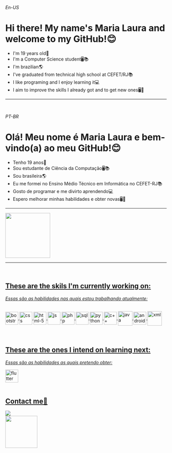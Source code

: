 <!DOCTYPE html>
<html>
<p><i>En-US</i></p>
<h1>Hi there! My name's Maria Laura and welcome to my GitHub!😊</h1>
<ul>
    <li>I'm 19 years old👩</li>
    <li>I'm a Computer Science student🖥📚</li>
    <li>I'm brazilian🌎</li>
    <li>I've graduated from technical high school at CEFET/RJ📚</li>
    <li>I like programing and I enjoy learning it💻</li>
    <li>I aim to improve the skills I already got and to get new ones🖥📝</li>
</ul>
<hr>
<br>
<p><i>PT-BR</i></p>
<h1>Olá! Meu nome é Maria Laura e bem-vindo(a) ao meu GitHub!😊</h1>
<ul>
    <li>Tenho 19 anos👩</li>
    <li>Sou estudante de Ciência da Computação🖥📚</li>
    <li>Sou brasileira🌎</li>
    <li>Eu me formei no Ensino Médio Técnico em Informática no CEFET-RJ📚</li>
    <li>Gosto de programar e me divirto aprendendo💻</li>
    <li>Espero melhorar minhas habilidades e obter novas🖥📝</li>
</ul>
<hr>
<div>
    <a href="https://github.com/mlaurabs">
    <img height="140em" src="https://github-readme-stats-sigma-five.vercel.app/api?username=mlaurabs&show_icons=true&theme=outrun&include_all_commits=true&count_private=true"/>
   
</div>

<hr>
<br>
<h2>These are the skils I'm currently working on:</h2>
<p><i>Essas são as habilidades nas quais estou trabalhando atualmente:</i></p>
<div style="display: inline_block"><br>
  <img align="center" alt="bootstrap" height="40" width="40" src="https://github.com/mlaurabs/mlaurabs/blob/master/vectors/bootstrap-original.svg">
  <img align="center" alt="css" height="40" width="40" src="https://github.com/mlaurabs/mlaurabs/blob/master/vectors/css3-original.svg">
  <img align="center" alt="html-5" height="40" width="40" src="https://github.com/mlaurabs/mlaurabs/blob/master/vectors/html5-original.svg">
  <img align="center" alt="js" height="40" width="40" src="https://github.com/mlaurabs/mlaurabs/blob/master/vectors/javascript-original.svg">
  <img align="center" alt="php" height="40" width="40" src="https://github.com/mlaurabs/mlaurabs/blob/master/vectors/php-original.svg">
  <img align="center" alt="sql" height="40" width="40" src="https://github.com/mlaurabs/mlaurabs/blob/master/vectors/postgresql-original.svg">
  <img align="center" alt="python" height="40" width="40" src="https://github.com/mlaurabs/mlaurabs/blob/master/vectors/python-original.svg">
  <img align="center" alt="c++" height="40" width="40" src="https://github.com/mlaurabs/mlaurabs/blob/master/vectors/C%2B%2B-Logo.wine.svg">
  <img align="center" alt="java" height="45" width="45" src="https://github.com/mlaurabs/mlaurabs/blob/master/vectors/java-seeklogo.com.svg">
  <img align="center" alt="androidStudio" height="40" width="40" src="https://cdn.jsdelivr.net/gh/devicons/devicon/icons/androidstudio/androidstudio-original.svg" />
  <img align ="center" alt="xml" height="45" width="45" src="https://github.com/mlaurabs/mlaurabs/blob/master/vectors/xmlLogo.png">  
</div>
<br>
<br>
<h2>These are the ones I intend on learning next:</h2>
<p><i>Essas são as habilidades as quais pretendo obter:</i></p>
  <img align="center" alt="flutter height="40" width="40" src="https://github.com/mlaurabs/mlaurabs/blob/master/vectors/flutterLogo.png" >
<br>
<br>

<h2>Contact me📧</h2>
<div> 
  <a href = "https://mail.google.com/mail/u/0/?tab=rm&ogbl#inbox"><img src="https://img.shields.io/badge/Gmail-D14836?style=for-the-badge&logo=gmail&logoColor=white" target="_blank"></a>
</div>

<div>
  <a href="https://www.linkedin.com/in/maria-laura-soares-1a10b122b/" target="_blank">
  <img height="100" width="100" src="https://cdn.jsdelivr.net/gh/devicons/devicon/icons/linkedin/linkedin-original-wordmark.svg" target="_blank"></a>
</div> 

</html>
